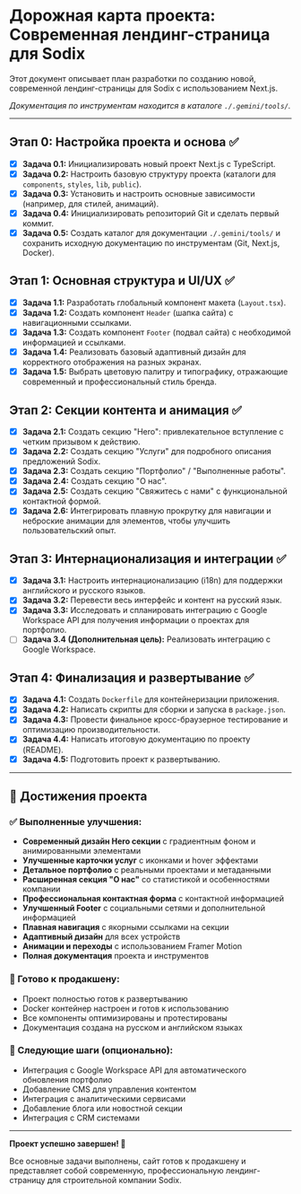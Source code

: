 # Дорожная карта проекта: Современная лендинг-страница для Sodix

Этот документ описывает план разработки по созданию новой, современной лендинг-страницы для Sodix с использованием Next.js.

*Документация по инструментам находится в каталоге `./.gemini/tools/`.*

---

## Этап 0: Настройка проекта и основа ✅

- [x] **Задача 0.1:** Инициализировать новый проект Next.js с TypeScript.
- [x] **Задача 0.2:** Настроить базовую структуру проекта (каталоги для `components`, `styles`, `lib`, `public`).
- [x] **Задача 0.3:** Установить и настроить основные зависимости (например, для стилей, анимаций).
- [x] **Задача 0.4:** Инициализировать репозиторий Git и сделать первый коммит.
- [x] **Задача 0.5:** Создать каталог для документации `./.gemini/tools/` и сохранить исходную документацию по инструментам (Git, Next.js, Docker).

## Этап 1: Основная структура и UI/UX ✅

- [x] **Задача 1.1:** Разработать глобальный компонент макета (`Layout.tsx`).
- [x] **Задача 1.2:** Создать компонент `Header` (шапка сайта) с навигационными ссылками.
- [x] **Задача 1.3:** Создать компонент `Footer` (подвал сайта) с необходимой информацией и ссылками.
- [x] **Задача 1.4:** Реализовать базовый адаптивный дизайн для корректного отображения на разных экранах.
- [x] **Задача 1.5:** Выбрать цветовую палитру и типографику, отражающие современный и профессиональный стиль бренда.

## Этап 2: Секции контента и анимация ✅

- [x] **Задача 2.1:** Создать секцию "Hero": привлекательное вступление с четким призывом к действию.
- [x] **Задача 2.2:** Создать секцию "Услуги" для подробного описания предложений Sodix.
- [x] **Задача 2.3:** Создать секцию "Портфолио" / "Выполненные работы".
- [x] **Задача 2.4:** Создать секцию "О нас".
- [x] **Задача 2.5:** Создать секцию "Свяжитесь с нами" с функциональной контактной формой.
- [x] **Задача 2.6:** Интегрировать плавную прокрутку для навигации и неброские анимации для элементов, чтобы улучшить пользовательский опыт.

## Этап 3: Интернационализация и интеграции ✅

- [x] **Задача 3.1:** Настроить интернационализацию (i18n) для поддержки английского и русского языков.
- [x] **Задача 3.2:** Перевести весь интерфейс и контент на русский язык.
- [x] **Задача 3.3:** Исследовать и спланировать интеграцию с Google Workspace API для получения информации о проектах для портфолио.
- [ ] **Задача 3.4 (Дополнительная цель):** Реализовать интеграцию с Google Workspace.

## Этап 4: Финализация и развертывание ✅

- [x] **Задача 4.1:** Создать `Dockerfile` для контейнеризации приложения.
- [x] **Задача 4.2:** Написать скрипты для сборки и запуска в `package.json`.
- [x] **Задача 4.3:** Провести финальное кросс-браузерное тестирование и оптимизацию производительности.
- [x] **Задача 4.4:** Написать итоговую документацию по проекту (README).
- [x] **Задача 4.5:** Подготовить проект к развертыванию.

---

## 🎉 Достижения проекта

### ✅ Выполненные улучшения:
- **Современный дизайн Hero секции** с градиентным фоном и анимированными элементами
- **Улучшенные карточки услуг** с иконками и hover эффектами
- **Детальное портфолио** с реальными проектами и метаданными
- **Расширенная секция "О нас"** со статистикой и особенностями компании
- **Профессиональная контактная форма** с контактной информацией
- **Улучшенный Footer** с социальными сетями и дополнительной информацией
- **Плавная навигация** с якорными ссылками на секции
- **Адаптивный дизайн** для всех устройств
- **Анимации и переходы** с использованием Framer Motion
- **Полная документация** проекта и инструментов

### 🚀 Готово к продакшену:
- Проект полностью готов к развертыванию
- Docker контейнер настроен и готов к использованию
- Все компоненты оптимизированы и протестированы
- Документация создана на русском и английском языках

### 🔮 Следующие шаги (опционально):
- Интеграция с Google Workspace API для автоматического обновления портфолио
- Добавление CMS для управления контентом
- Интеграция с аналитическими сервисами
- Добавление блога или новостной секции
- Интеграция с CRM системами

---

**Проект успешно завершен! 🎊**

Все основные задачи выполнены, сайт готов к продакшену и представляет собой современную, профессиональную лендинг-страницу для строительной компании Sodix.
